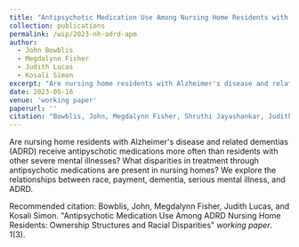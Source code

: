 ```yaml
---
title: "Antipsychotic Medication Use Among Nursing Home Residents with Alzheimer's Disease and Related Dementias: Ownership Structures and Racial Disparities"
collection: publications
permalink: /wip/2023-nh-adrd-apm
author:
  - John Bowblis
  - Megdalynn Fisher
  - Judith Lucas
  - Kosali Simon
excerpt: "Are nursing home residents with Alzheimer's disease and related dementias (ADRD) receive antipyschotic medications more often than residents with other severe mental illnesses? What disparities in treatment through antipsychotic medications are present in nursing homes? We explore the relationships between race, payment, dementia, serious mental illness, and ADRD."
date: 2023-05-16
venue: 'working paper'
paperurl: ''
citation: "Bowblis, John, Megdalynn Fisher, Shruthi Jayashankar, Judith Lucas, Kosali Simon. &quot;Antipsychotic Medication Use Among Nursing Home Residents with Alzheimer's Disease and Related Dementias: Ownership Structures and Racial Disparities.&quot; <i>work in progress</i>."
---
```

Are nursing home residents with Alzheimer's disease and related dementias (ADRD) receive antipyschotic medications more often than residents with other severe mental illnesses? What disparities in treatment through antipsychotic medications are present in nursing homes? We explore the relationships between race, payment, dementia, serious mental illness, and ADRD.

<!--- [Download paper here](http://academicpages.github.io/files/paper1.pdf) --->

Recommended citation: Bowblis, John, Megdalynn Fisher, Judith Lucas, and Kosali Simon. "Antipsychotic Medication Use Among ADRD Nursing Home Residents: Ownership Structures and Racial Disparities" <i>working paper</i>. 1(3).
